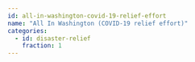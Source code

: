 ```yaml
---
id: all-in-washington-covid-19-relief-effort
name: "All In Washington (COVID-19 relief effort)"
categories:
  - id: disaster-relief
    fraction: 1
--- 
```

